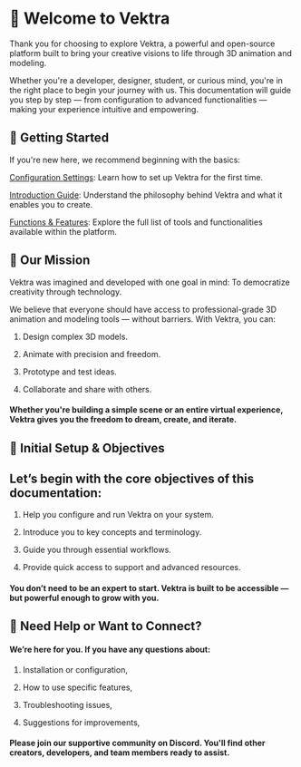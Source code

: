 # 🌟 Welcome to Vektra

Thank you for choosing to explore Vektra, a powerful and open-source platform built to bring your creative visions to life through 3D animation and modeling.

Whether you're a developer, designer, student, or curious mind, you're in the right place to begin your journey with us. This documentation will guide you step by step — from configuration to advanced functionalities — making your experience intuitive and empowering.

## 🚀 Getting Started

If you're new here, we recommend beginning with the basics:

[Configuration Settings](configuration/grammar.md): Learn how to set up Vektra for the first time.

[Introduction Guide](get-started/intro): Understand the philosophy behind Vektra and what it enables you to create.

[Functions & Features](functionalities-and-resources/functions.md): Explore the full list of tools and functionalities available within the platform.

## 🎯 Our Mission

Vektra was imagined and developed with one goal in mind: To democratize creativity through technology.

We believe that everyone should have access to professional-grade 3D animation and modeling tools — without barriers. With Vektra, you can:

1. Design complex 3D models.

2. Animate with precision and freedom.

3. Prototype and test ideas.

4. Collaborate and share with others.

#### Whether you're building a simple scene or an entire virtual experience, Vektra gives you the freedom to dream, create, and iterate.

## 🔧 Initial Setup & Objectives

## Let’s begin with the core objectives of this documentation:

1. Help you configure and run Vektra on your system.

2. Introduce you to key concepts and terminology.

3. Guide you through essential workflows.

4. Provide quick access to support and advanced resources.

#### You don’t need to be an expert to start. Vektra is built to be accessible — but powerful enough to grow with you.

## 🤝 Need Help or Want to Connect?

#### We’re here for you. If you have any questions about:

1. Installation or configuration,

2. How to use specific features,

3. Troubleshooting issues,

4. Suggestions for improvements,

#### Please join our supportive community on Discord. You'll find other creators, developers, and team members ready to assist.